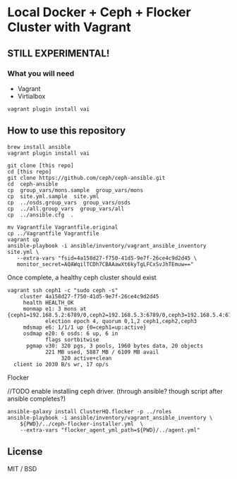 
# Local Docker + Ceph + Flocker Cluster with Vagrant

## STILL EXPERIMENTAL!

### What you will need

- Vagrant
- Virtialbox

```
vagrant plugin install vai
```

## How to use this repository

```
brew install ansible
vagrant plugin install vai
```

```
git clone [this repo]
cd [this repo]
git clone https://github.com/ceph/ceph-ansible.git
cd  ceph-ansible 
cp  group_vars/mons.sample  group_vars/mons
cp  site.yml.sample  site.yml
cp  ../osds.group_vars  group_vars/osds
cp  ../all.group_vars  group_vars/all
cp  ../ansible.cfg  .
```

```
mv Vagrantfile Vagrantfile.original
cp ../Vagrantfile Vagrantfile
vagrant up
ansible-playbook -i ansible/inventory/vagrant_ansible_inventory site.yml \
   --extra-vars "fsid=4a158d27-f750-41d5-9e7f-26ce4c9d2d45 \
   monitor_secret=AQAWqilTCDh7CBAAawXt6kyTgLFCxSvJhTEmuw=="
```

Once complete, a healthy ceph cluster should exist
```
vagrant ssh ceph1 -c "sudo ceph -s"
    cluster 4a158d27-f750-41d5-9e7f-26ce4c9d2d45
     health HEALTH_OK
     monmap e1: 3 mons at {ceph1=192.168.5.2:6789/0,ceph2=192.168.5.3:6789/0,ceph3=192.168.5.4:6789/0}
            election epoch 4, quorum 0,1,2 ceph1,ceph2,ceph3
     mdsmap e6: 1/1/1 up {0=ceph1=up:active}
     osdmap e20: 6 osds: 6 up, 6 in
            flags sortbitwise
      pgmap v30: 320 pgs, 3 pools, 1960 bytes data, 20 objects
            221 MB used, 5887 MB / 6109 MB avail
                 320 active+clean
  client io 2030 B/s wr, 17 op/s
```

Flocker

//TODO enable installing ceph driver. (through ansible? though script after ansible completes?)

```
ansible-galaxy install ClusterHQ.flocker -p ../roles
ansible-playbook -i ansible/inventory/vagrant_ansible_inventory \
    ${PWD}/../ceph-flocker-installer.yml  \
    --extra-vars "flocker_agent_yml_path=${PWD}/../agent.yml"
```

## License 

MIT / BSD
